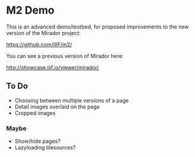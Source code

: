 # M2 Demo

This is an advanced demo/testbed, for proposed improvements to the new version of the Mirador project:

https://github.com/IIIF/m2/

You can see a previous version of Mirador here:

http://showcase.iiif.io/viewer/mirador/

## To Do

* Choosing between multiple versions of a page
* Detail images overlaid on the page
* Cropped images

### Maybe

* Show/hide pages?
* Lazyloading tilesources?

